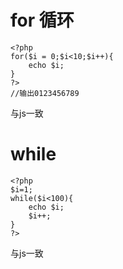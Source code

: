 # for 循环

    <?php
    for($i = 0;$i<10;$i++){
        echo $i;
    }
    ?>
    //输出0123456789

与js一致

# while

    <?php
    $i=1;
    while($i<100){
        echo $i;
        $i++;
    }
    ?>
    
与js一致
